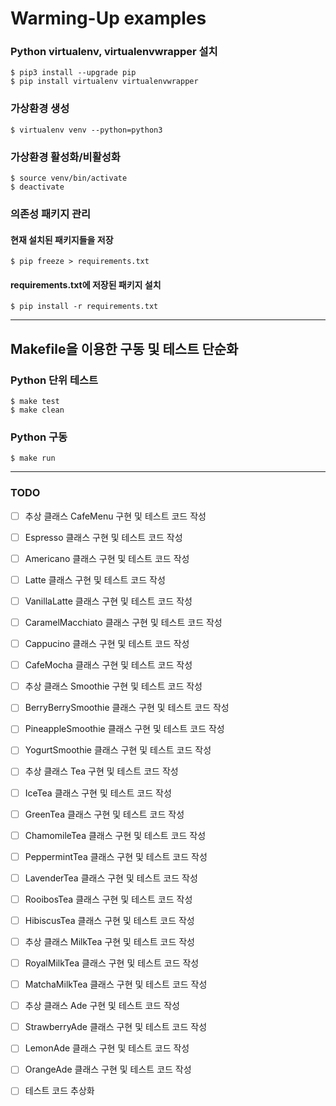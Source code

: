 # Warming-Up examples

### Python virtualenv, virtualenvwrapper 설치

```shell
$ pip3 install --upgrade pip
$ pip install virtualenv virtualenvwrapper
```

### 가상환경 생성

```shell
$ virtualenv venv --python=python3
```

### 가상환경 활성화/비활성화

```shell
$ source venv/bin/activate
$ deactivate
```

### 의존성 패키지 관리

#### 현재 설치된 패키지들을 저장

```shell
$ pip freeze > requirements.txt
```

#### requirements.txt에 저장된 패키지 설치

```shell
$ pip install -r requirements.txt
```

---

## Makefile을 이용한 구동 및 테스트 단순화

### Python 단위 테스트

```shell
$ make test
$ make clean
```

### Python 구동

```shell
$ make run
```

---

### TODO

- [ ] 추상 클래스 CafeMenu 구현 및 테스트 코드 작성


- [ ] Espresso 클래스 구현 및 테스트 코드 작성
- [ ] Americano 클래스 구현 및 테스트 코드 작성
- [ ] Latte 클래스 구현 및 테스트 코드 작성
- [ ] VanillaLatte 클래스 구현 및 테스트 코드 작성
- [ ] CaramelMacchiato 클래스 구현 및 테스트 코드 작성
- [ ] Cappucino 클래스 구현 및 테스트 코드 작성
- [ ] CafeMocha 클래스 구현 및 테스트 코드 작성


- [ ] 추상 클래스 Smoothie 구현 및 테스트 코드 작성
- [ ] BerryBerrySmoothie 클래스 구현 및 테스트 코드 작성
- [ ] PineappleSmoothie 클래스 구현 및 테스트 코드 작성
- [ ] YogurtSmoothie 클래스 구현 및 테스트 코드 작성


- [ ] 추상 클래스 Tea 구현 및 테스트 코드 작성
- [ ] IceTea 클래스 구현 및 테스트 코드 작성
- [ ] GreenTea 클래스 구현 및 테스트 코드 작성
- [ ] ChamomileTea 클래스 구현 및 테스트 코드 작성
- [ ] PeppermintTea 클래스 구현 및 테스트 코드 작성
- [ ] LavenderTea 클래스 구현 및 테스트 코드 작성
- [ ] RooibosTea 클래스 구현 및 테스트 코드 작성
- [ ] HibiscusTea 클래스 구현 및 테스트 코드 작성
- [ ] 추상 클래스 MilkTea 구현 및 테스트 코드 작성
- [ ] RoyalMilkTea 클래스 구현 및 테스트 코드 작성
- [ ] MatchaMilkTea 클래스 구현 및 테스트 코드 작성


- [ ] 추상 클래스 Ade 구현 및 테스트 코드 작성
- [ ] StrawberryAde 클래스 구현 및 테스트 코드 작성
- [ ] LemonAde 클래스 구현 및 테스트 코드 작성
- [ ] OrangeAde 클래스 구현 및 테스트 코드 작성


- [ ] 테스트 코드 추상화

